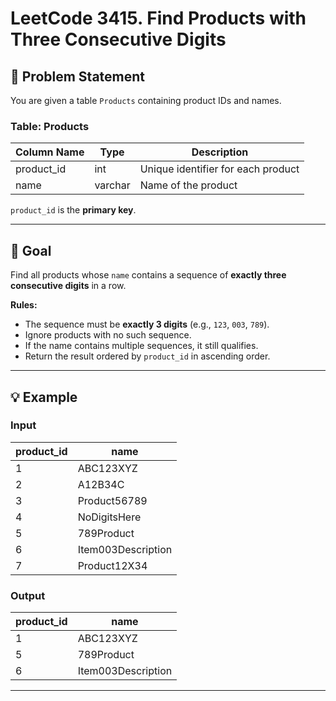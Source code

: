 # LeetCode 3415. Find Products with Three Consecutive Digits

## 📌 Problem Statement
You are given a table `Products` containing product IDs and names.

### **Table: Products**
| Column Name | Type    | Description |
|-------------|---------|-------------|
| product_id  | int     | Unique identifier for each product |
| name        | varchar | Name of the product |

`product_id` is the **primary key**.

---

## 🎯 Goal
Find all products whose `name` contains a sequence of **exactly three consecutive digits** in a row.

**Rules:**
- The sequence must be **exactly 3 digits** (e.g., `123`, `003`, `789`).
- Ignore products with no such sequence.
- If the name contains multiple sequences, it still qualifies.
- Return the result ordered by `product_id` in ascending order.

---

## 💡 Example
### **Input**
| product_id | name               |
|------------|--------------------|
| 1          | ABC123XYZ          |
| 2          | A12B34C            |
| 3          | Product56789       |
| 4          | NoDigitsHere       |
| 5          | 789Product         |
| 6          | Item003Description |
| 7          | Product12X34       |

### **Output**
| product_id | name               |
|------------|--------------------|
| 1          | ABC123XYZ          |
| 5          | 789Product         |
| 6          | Item003Description |

---
